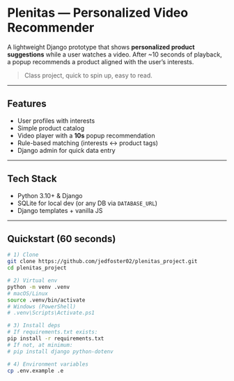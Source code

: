 # Plenitas — Personalized Video Recommender

A lightweight Django prototype that shows **personalized product suggestions** while a user watches a video. After ~10 seconds of playback, a popup recommends a product aligned with the user’s interests.

> Class project, quick to spin up, easy to read.

---

## Features
- User profiles with interests
- Simple product catalog
- Video player with a **10s** popup recommendation
- Rule-based matching (interests ↔ product tags)
- Django admin for quick data entry

---

## Tech Stack
- Python 3.10+ & Django
- SQLite for local dev (or any DB via `DATABASE_URL`)
- Django templates + vanilla JS

---

## Quickstart (60 seconds)

```bash
# 1) Clone
git clone https://github.com/jedfoster02/plenitas_project.git
cd plenitas_project

# 2) Virtual env
python -m venv .venv
# macOS/Linux
source .venv/bin/activate
# Windows (PowerShell)
# .venv\Scripts\Activate.ps1

# 3) Install deps
# If requirements.txt exists:
pip install -r requirements.txt
# If not, at minimum:
# pip install django python-dotenv

# 4) Environment variables
cp .env.example .e
